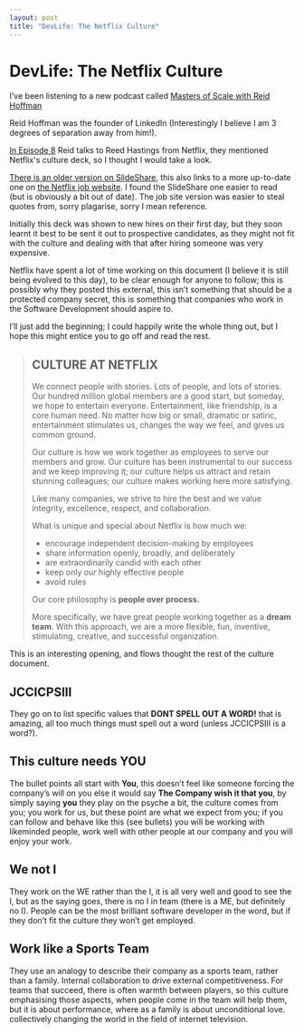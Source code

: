 ```yaml
---
layout: post
title: "DevLife: The Netflix Culture"
---
```

# DevLife: The Netflix Culture

I’ve been listening to a new podcast called [Masters of Scale with Reid Hoffman](https://www.entrepreneur.com/topic/masters-of-scale)

Reid Hoffman was the founder of LinkedIn (Interestingly I believe I am 3 degrees of separation away from him!).

[In Episode 8](https://art19.com/shows/masters-of-scale/episodes/77328f4f-3061-42d4-a9e5-82c6fc2619e7) Reid talks to Reed Hastings from Netflix, they mentioned Netflix's culture deck, so I thought I would take a look.

[There is an older version on SlideShare](https://www.slideshare.net/reed2001/culture-1798664), this also links to a more up-to-date one on [the Netflix job website](https://jobs.netflix.com/culture). I found the SlideShare one easier to read (but is obviously a bit out of date). The job site version was easier to steal quotes from, sorry plagarise, sorry I mean reference.

Initially this deck was shown to new hires on their first day, but they soon learnt it best to be sent it out to prospective candidates, as they might not fit with the culture and dealing with that after hiring someone was very expensive.

Netflix have spent a lot of time working on this document (I believe it is still being evolved to this day), to be clear enough for anyone to follow; this is possibly why they posted this external, this isn’t something that should be a protected company secret, this is something that companies who work in the Software Development should aspire to.

I’ll just add the beginning; I could happily write the whole thing out, but I hope this might entice you to go off and read the rest.

>## CULTURE AT NETFLIX
>
>We connect people with stories. Lots of people, and lots of stories. Our hundred million global members are a good start, but someday, we hope to entertain everyone. Entertainment, like friendship, is a core human need. No matter how big or small, dramatic or satiric, entertainment stimulates us, changes the way we feel, and gives us common ground.
>
>Our culture is how we work together as employees to serve our members and grow. Our culture has been instrumental to our success and we keep improving it; our culture helps us attract and retain stunning colleagues; our culture makes working here more satisfying.
>
>Like many companies, we strive to hire the best and we value integrity, excellence, respect, and collaboration.
>
>What is unique and special about Netflix is how much we:
>
> - encourage independent decision-making by employees
> - share information openly, broadly, and deliberately
> - are extraordinarily candid with each other
> - keep only our highly effective people
> - avoid rules
>
>Our core philosophy is **people over process.**
>
>More specifically, we have great people working together as a **dream team**. With this approach, we are a more flexible, fun, inventive, stimulating, creative, and successful organization.

This is an interesting opening, and flows thought the rest of the culture document.

## JCCICPSIII

They go on to list specific values that **DONT SPELL OUT A WORD!** that is amazing, all too much things must spell out a word (unless JCCICPSIII is a word?).

## This culture needs YOU

The bullet points all start with **You**, this doesn’t feel like someone forcing the company’s will on you else it would say **The Company wish it that you**, by simply saying **you** they play on the psyche a bit, the culture comes from you; you work for us, but these point are what we expect from you; if you can follow and behave like this (see bullets) you will be working with likeminded people, work well with other people at our company and you will enjoy your work.

## We not I

They work on the WE rather than the I, it is all very well and good to see the I, but as the saying goes, there is no I in team (there is a ME, but definitely no I). People can be the most brilliant software developer in the word, but if they don’t fit the culture they won’t get employed.

## Work like a Sports Team

They use an analogy to describe their company as a sports team, rather than a family. Internal collaboration to drive external competitiveness. For teams that succeed, there is often warmth between players, so this culture emphasising those aspects, when people come in the team will help them, but it is about performance, where as a family is about unconditional love. collectively changing the world in the field of internet television.